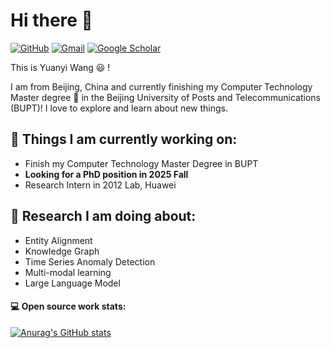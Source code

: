 # Hi there 👋 

[![GitHub](https://img.shields.io/badge/github-%23121011.svg?style=for-the-badge&logo=github&logoColor=white)](https://github.com/wyy-code)
[![Gmail](https://img.shields.io/badge/Gmail-D14836?style=for-the-badge&logo=gmail&logoColor=white)](mailto:wangyuanyi713@gmail.com)
[![Google Scholar](https://img.shields.io/badge/Google%20Scholar-4285F4?style=for-the-badge&logo=google-scholar&logoColor=white)](https://scholar.google.com/citations?hl=zh-CN&user=kmbs6HIAAAAJ&view_op=list_works&gmla=ALUCkoXA3qPKuxNxMzk-9Wc2_0wMbR5escBa0qz0dwoX1Jywx3bvOZsGUvxI37j8s5s3yL8hVkm_y4nqPXorF1AZ5mOeVpoQjQK-Ksmz0Mg)

This is Yuanyi Wang 😃 ! 

I am from Beijing, China and currently finishing my Computer Technology Master degree 🏫 in the Beijing University of Posts and Telecommunications (BUPT)! I love to explore and learn about new things. 

## 🌱 Things I am currently working on: 
- Finish my Computer Technology Master Degree in BUPT 
- **Looking for a PhD position in 2025 Fall**
- Research Intern in 2012 Lab, Huawei 

## 💪 Research I am doing about:
- Entity Alignment
- Knowledge Graph
- Time Series Anomaly Detection
- Multi-modal learning
- Large Language Model

#### 💻 Open source work stats: 
[![Anurag's GitHub stats](https://github-readme-stats.vercel.app/api?username=wyy-code)](https://github.com/anuraghazra/github-readme-stats)

